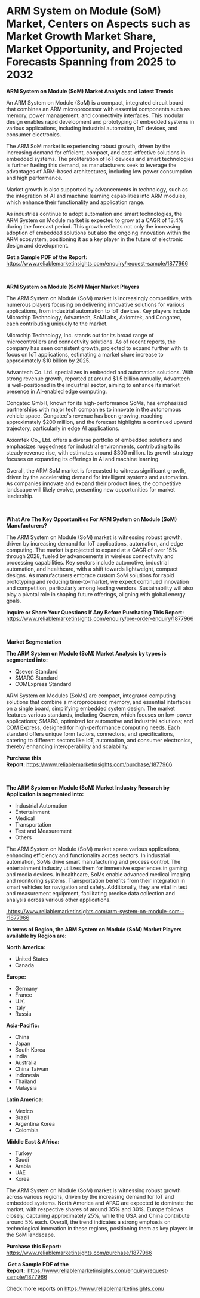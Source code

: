 <p><h1>ARM System on Module (SoM) Market, Centers on Aspects such as Market Growth Market Share, Market Opportunity, and Projected Forecasts Spanning from 2025 to 2032</h1></p><p><strong>ARM System on Module (SoM) Market Analysis and Latest Trends</strong></p>
<p><p>An ARM System on Module (SoM) is a compact, integrated circuit board that combines an ARM microprocessor with essential components such as memory, power management, and connectivity interfaces. This modular design enables rapid development and prototyping of embedded systems in various applications, including industrial automation, IoT devices, and consumer electronics. </p><p>The ARM SoM market is experiencing robust growth, driven by the increasing demand for efficient, compact, and cost-effective solutions in embedded systems. The proliferation of IoT devices and smart technologies is further fueling this demand, as manufacturers seek to leverage the advantages of ARM-based architectures, including low power consumption and high performance. </p><p>Market growth is also supported by advancements in technology, such as the integration of AI and machine learning capabilities into ARM modules, which enhance their functionality and application range. </p><p>As industries continue to adopt automation and smart technologies, the ARM System on Module market is expected to grow at a CAGR of 13.4% during the forecast period. This growth reflects not only the increasing adoption of embedded solutions but also the ongoing innovation within the ARM ecosystem, positioning it as a key player in the future of electronic design and development.</p></p>
<p><strong>Get a Sample PDF of the Report:&nbsp;</strong> <a href="https://www.reliablemarketinsights.com/enquiry/request-sample/1877966?utm_campaign=2636&utm_medium=2&utm_source=Github&utm_content=ia&utm_term=28022025&utm_id=arm-system-on-module-som">https://www.reliablemarketinsights.com/enquiry/request-sample/1877966</a></p>
<p>&nbsp;</p>
<p><strong>ARM System on Module (SoM) Major Market Players</strong></p>
<p><p>The ARM System on Module (SoM) market is increasingly competitive, with numerous players focusing on delivering innovative solutions for various applications, from industrial automation to IoT devices. Key players include Microchip Technology, Advantech, SoMLabs, Axiomtek, and Congatec, each contributing uniquely to the market.</p><p>Microchip Technology, Inc. stands out for its broad range of microcontrollers and connectivity solutions. As of recent reports, the company has seen consistent growth, projected to expand further with its focus on IoT applications, estimating a market share increase to approximately $10 billion by 2025.</p><p>Advantech Co. Ltd. specializes in embedded and automation solutions. With strong revenue growth, reported at around $1.5 billion annually, Advantech is well-positioned in the industrial sector, aiming to enhance its market presence in AI-enabled edge computing.</p><p>Congatec GmbH, known for its high-performance SoMs, has emphasized partnerships with major tech companies to innovate in the autonomous vehicle space. Congatec's revenue has been growing, reaching approximately $200 million, and the forecast highlights a continued upward trajectory, particularly in edge AI applications.</p><p>Axiomtek Co., Ltd. offers a diverse portfolio of embedded solutions and emphasizes ruggedness for industrial environments, contributing to its steady revenue rise, with estimates around $300 million. Its growth strategy focuses on expanding its offerings in AI and machine learning.</p><p>Overall, the ARM SoM market is forecasted to witness significant growth, driven by the accelerating demand for intelligent systems and automation. As companies innovate and expand their product lines, the competitive landscape will likely evolve, presenting new opportunities for market leadership.</p></p>
<p>&nbsp;</p>
<p><strong>What Are The Key Opportunities For ARM System on Module (SoM) Manufacturers?</strong></p>
<p><p>The ARM System on Module (SoM) market is witnessing robust growth, driven by increasing demand for IoT applications, automation, and edge computing. The market is projected to expand at a CAGR of over 15% through 2028, fueled by advancements in wireless connectivity and processing capabilities. Key sectors include automotive, industrial automation, and healthcare, with a shift towards lightweight, compact designs. As manufacturers embrace custom SoM solutions for rapid prototyping and reducing time-to-market, we expect continued innovation and competition, particularly among leading vendors. Sustainability will also play a pivotal role in shaping future offerings, aligning with global energy goals.</p></p>
<p><strong>Inquire or Share Your Questions If Any Before Purchasing This Report:</strong> <a href="https://www.reliablemarketinsights.com/enquiry/pre-order-enquiry/1877966?utm_campaign=2636&utm_medium=2&utm_source=Github&utm_content=ia&utm_term=28022025&utm_id=arm-system-on-module-som">https://www.reliablemarketinsights.com/enquiry/pre-order-enquiry/1877966</a></p>
<p>&nbsp;</p>
<p><strong>Market Segmentation</strong></p>
<p><strong>The ARM System on Module (SoM) Market Analysis by types is segmented into:</strong></p>
<p><ul><li>Qseven Standard</li><li>SMARC Standard</li><li>COMExpress Standard</li></ul></p>
<p><p>ARM System on Modules (SoMs) are compact, integrated computing solutions that combine a microprocessor, memory, and essential interfaces on a single board, simplifying embedded system design. The market features various standards, including Qseven, which focuses on low-power applications; SMARC, optimized for automotive and industrial solutions; and COM Express, designed for high-performance computing needs. Each standard offers unique form factors, connectors, and specifications, catering to different sectors like IoT, automation, and consumer electronics, thereby enhancing interoperability and scalability.</p></p>
<p><strong>Purchase this Report:&nbsp;</strong><a href="https://www.reliablemarketinsights.com/purchase/1877966?utm_campaign=2636&utm_medium=2&utm_source=Github&utm_content=ia&utm_term=28022025&utm_id=arm-system-on-module-som">https://www.reliablemarketinsights.com/purchase/1877966</a></p>
<p>&nbsp;</p>
<p><strong>The ARM System on Module (SoM) Market Industry Research by Application is segmented into:</strong></p>
<p><ul><li>Industrial Automation</li><li>Entertainment</li><li>Medical</li><li>Transportation</li><li>Test and Measurement</li><li>Others</li></ul></p>
<p><p>The ARM System on Module (SoM) market spans various applications, enhancing efficiency and functionality across sectors. In industrial automation, SoMs drive smart manufacturing and process control. The entertainment industry utilizes them for immersive experiences in gaming and media devices. In healthcare, SoMs enable advanced medical imaging and monitoring systems. Transportation benefits from their integration in smart vehicles for navigation and safety. Additionally, they are vital in test and measurement equipment, facilitating precise data collection and analysis across various other applications.</p></p>
<p><a href="https://www.reliablemarketinsights.com/arm-system-on-module-som--r1877966?utm_campaign=2636&utm_medium=2&utm_source=Github&utm_content=ia&utm_term=28022025&utm_id=arm-system-on-module-som">&nbsp;https://www.reliablemarketinsights.com/arm-system-on-module-som--r1877966</a></p>
<p><strong>In terms of Region, the ARM System on Module (SoM) Market Players available by Region are:</strong></p>
<p>
    <p> <strong> North America: </strong>
        <ul>
            <li>United States</li>
            <li>Canada</li>
        </ul>
        </p> 
    <p> <strong> Europe: </strong>
        <ul>
            <li>Germany</li>
            <li>France</li>
            <li>U.K.</li>
            <li>Italy</li>
            <li>Russia</li>
        </ul>
        </p> 
    <p> <strong> Asia-Pacific: </strong>
        <ul>
            <li>China</li>
            <li>Japan</li>
            <li>South Korea</li>
            <li>India</li>
            <li>Australia</li>
            <li>China Taiwan</li>
            <li>Indonesia</li>
            <li>Thailand</li>
            <li>Malaysia</li>
        </ul>
        </p> 
    <p> <strong> Latin America: </strong>
        <ul>
            <li>Mexico</li>
            <li>Brazil</li>
            <li>Argentina Korea</li>
            <li>Colombia</li>
        </ul>
        </p> 
    <p> <strong> Middle East & Africa: </strong>
        <ul>
            <li>Turkey</li>
            <li>Saudi</li>
            <li>Arabia</li>
            <li>UAE</li>
            <li>Korea</li>
        </ul>
    </p>
    </p>
<p><p>The ARM System on Module (SoM) market is witnessing robust growth across various regions, driven by the increasing demand for IoT and embedded systems. North America and APAC are expected to dominate the market, with respective shares of around 35% and 30%. Europe follows closely, capturing approximately 25%, while the USA and China contribute around 5% each. Overall, the trend indicates a strong emphasis on technological innovation in these regions, positioning them as key players in the SoM landscape.</p></p>
<p><strong>Purchase this Report: </strong><a href="https://www.reliablemarketinsights.com/purchase/1877966?utm_campaign=2636&utm_medium=2&utm_source=Github&utm_content=ia&utm_term=28022025&utm_id=arm-system-on-module-som">https://www.reliablemarketinsights.com/purchase/1877966</a></p>
<p>&nbsp;<strong>Get a Sample PDF of the Report:&nbsp;&nbsp;</strong><a href="https://www.reliablemarketinsights.com/enquiry/request-sample/1877966?utm_campaign=2636&utm_medium=2&utm_source=Github&utm_content=ia&utm_term=28022025&utm_id=arm-system-on-module-som">https://www.reliablemarketinsights.com/enquiry/request-sample/1877966</a></p>
<p><strong></strong></p>
<p>Check more reports on <a href="https://www.reliablemarketinsights.com/?utm_campaign=2636&utm_medium=2&utm_source=Github&utm_content=ia&utm_term=28022025&utm_id=arm-system-on-module-som">https://www.reliablemarketinsights.com/</a></p>